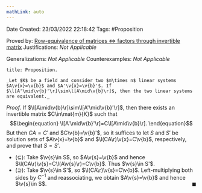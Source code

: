 ```yaml
---
mathLink: auto
---
```


<div class="topSpace"></div>

Date Created: 23/03/2022 22:18:42
Tags: #Proposition

Proved by: [Row-equivalence of matrices $\Leftrightarrow$ factors through invertible matrix](Row-equivalence%20of%20matrices%20iff%20factors%20through%20invertible%20matrix.md)
Justifications: _Not Applicable_

Generalizations: _Not Applicable_
Counterexamples: _Not Applicable_

``` ad-Proposition
title: Proposition.

_Let $K$ be a field and consider two $m\times n$ linear systems $A\v{x}=\v{b}$ and $A'\v{x}=\v{b}'$. If $\l[A'\mid\v{b}'\r]\sim\l[A\mid\v{b}\r]$, then the two linear systems are equivalent._

```

_Proof_. If $\l[A\mid\v{b}\r]\sim\l[A'\mid\v{b}'\r]$, then there exists an invertible matrix $C\in\mat{m}{K}$ such that
$$\begin{equation}
    \l[A'\mid\v{b}'\r]=C\l[A\mid\v{b}\r].
\end{equation}$$
But then $CA=C'$ and $C\v{b}=\v{b}'$, so it suffices to let $S$ and $S'$ be solution sets of $A\v{x}=\v{b}$ and $\l(CA\r)\v{x}=C\v{b}$, respectively, and prove that $S=S'$.
* ($\subseteq$): Take $\v{s}\in S$, so $A\v{s}=\v{b}$ and hence $\l(CA\r)\v{s}=C\l(A\v{s}\r)=C\v{b}$. Thus $\v{s}\in S'$.
* ($\supseteq$): Take $\v{s}\in S'$, so $\l(CA\r)\v{s}=C\v{b}$. Left-multiplying both sides by $C^{-1}$ and reassociating, we obtain $A\v{s}=\v{b}$ and hence $\v{s}\in S$.<span style="float:right;">$\blacksquare$</span>
